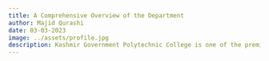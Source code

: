 ```yaml
---
title: A Comprehensive Overview of the Department
author: Majid Qurashi
date: 03-03-2023
image: ../assets/profile.jpg
description: Kashmir Government Polytechnic College is one of the premier educational institutions in the state of Jammu and Kashmir. It is renowned for its excellent acadeademic standards and its commitment to providing quality education to its students.The college has a well-builded Department of Computer Engineering which offers a wide range of courses in the field of computer engineering.The Department of Computer Engineering at Kashmir Government Polytechnic College provides
---
```

